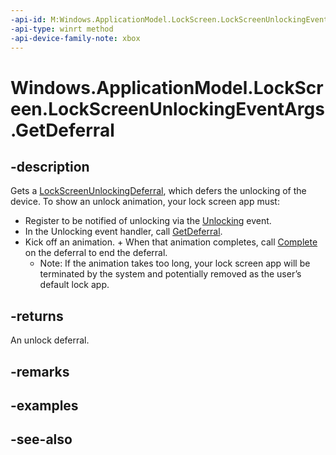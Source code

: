 ```yaml
---
-api-id: M:Windows.ApplicationModel.LockScreen.LockScreenUnlockingEventArgs.GetDeferral
-api-type: winrt method
-api-device-family-note: xbox
---
```


<!-- Method syntax
public Windows.ApplicationModel.LockScreen.LockScreenUnlockingDeferral GetDeferral()
-->

# Windows.ApplicationModel.LockScreen.LockScreenUnlockingEventArgs.GetDeferral

## -description
Gets a [LockScreenUnlockingDeferral](lockscreenunlockingdeferral.md), which defers the unlocking of the device.
To show an unlock animation, your lock screen app must:

+ Register to be notified of unlocking via the [Unlocking](lockapplicationhost_unlocking.md) event.
+ In the Unlocking event handler, call [GetDeferral](lockscreenunlockingeventargs_getdeferral_254836512.md).
+ Kick off an animation.   + When that animation completes, call [Complete](lockscreenunlockingdeferral_complete_1807836922.md) on the deferral to end the deferral.
   + Note: If the animation takes too long, your lock screen app will be terminated by the system and potentially removed as the user’s default lock app.



## -returns
An unlock deferral.

## -remarks

## -examples

## -see-also

